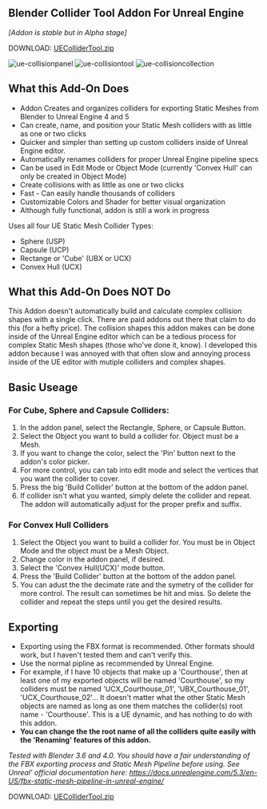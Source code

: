 ## Blender Collider Tool Addon For Unreal Engine

*[Addon is stable but in Alpha stage]*

DOWNLOAD:  [UEColliderTool.zip](https://github.com/CydoniaValley/ue_collider_tool/files/13605003/UEColliderTool.zip)

![ue-collisionpanel](https://github.com/CydoniaValley/ue_collider_tool/assets/142062575/ecdcadde-9e10-4349-a5cd-45a1afee2924)
![ue-collisiontool](https://github.com/CydoniaValley/ue_collider_tool/assets/142062575/48d14b03-ab87-4324-a171-fc5334353f7b)
![ue-collisioncollection](https://github.com/CydoniaValley/ue_collider_tool/assets/142062575/d31e6e87-96df-4a6d-9a2a-2f06e64d88e5)

## What this Add-On Does

* Addon Creates and organizes colliders for exporting Static Meshes from Blender to Unreal Engine 4 and 5
* Can create, name, and position your Static Mesh colliders with as little as one or two clicks
* Quicker and simpler than setting up custom colliders inside of Unreal Engine editor.
* Automatically renames colliders for proper Unreal Engine pipeline specs
* Can be used in Edit Mode or Object Mode (currently 'Convex Hull' can only be created in Object Mode)
* Create collisions with as little as one or two clicks
* Fast - Can easily handle thousands of colliders
* Customizable Colors and Shader for better visual organization
* Although fully functional, addon is still a work in progress

Uses all four UE Static Mesh Collider Types:
* Sphere (USP)
* Capsule (UCP)
* Rectange or 'Cube' (UBX or UCX)
* Convex Hull (UCX)

## What this Add-On Does NOT Do
This Addon doesn't automatically build and calculate complex collision shapes with a single click.  There are paid addons out there that claim to do this (for a hefty price).  The collision shapes this addon makes can be done inside of the Unreal Engine editor which can be a tedious process for complex Static Mesh shapes (those who've done it, know).  I developed this addon because I was annoyed with that often slow and annoying process inside of the UE editor with mutiple colliders and complex shapes.

## Basic Useage
### For Cube, Sphere and Capsule Colliders:
1. In the addon panel, select the Rectangle, Sphere, or Capsule Button.
2. Select the Object you want to build a collider for.   Object must be a Mesh.
3. If you want to change the color, select the 'Pin' button next to the addon's color picker.
4. For more control, you can tab into edit mode and select the vertices that you want the collider to cover.
5. Press the big 'Build Collider' button at the bottom of the addon panel.
6. If collider isn't what you wanted, simply delete the collider and repeat.  The addon will automatically adjust for the proper prefix and suffix.


### For Convex Hull Colliders
1.  Select the Object you want to build a collider for.  You must be in Object Mode and the object must be a Mesh Object.
2.  Change color in the addon panel, if desired.
3.  Select the 'Convex Hull(UCX)' mode button.
4.  Press the 'Build Collider' button at the bottom of the addon panel.
5.  You can adust the the decimate rate and the symetry of the collider for more control.  The result can sometimes be hit and miss.  So delete the collider and repeat the steps until you get the desired results.


## Exporting
* Exporting using the FBX format is recommended.  Other formats should work, but I haven't tested them and can't verify this.
* Use the normal pipline as recommended by Unreal Engine.
* For example, if I have 10 objects that make up a 'Courthouse', then at least one of my exported objects will be named 'Courthouse', so my colliders must be named 'UCX_Courthouse_01', 'UBX_Courthouse_01', 'UCX_Courthouse_02'...  It doesn't matter what the other Static Mesh objects are named as long as one them matches the collider(s) root name - 'Courthouse'.  This is a UE dynamic, and has nothing to do with this addon.
* **You can change the the root name of all the colliders quite easily with the 'Renaming' features of this addon.**

*Tested with Blender 3.6 and 4.0.  You should have a fair understanding of the FBX exporting process and Static Mesh Pipeline before using.*
*See Unreal' official documentation here: https://docs.unrealengine.com/5.3/en-US/fbx-static-mesh-pipeline-in-unreal-engine/*

DOWNLOAD:
[UEColliderTool.zip](https://github.com/CydoniaValley/ue_collider_tool/files/13605003/UEColliderTool.zip)
